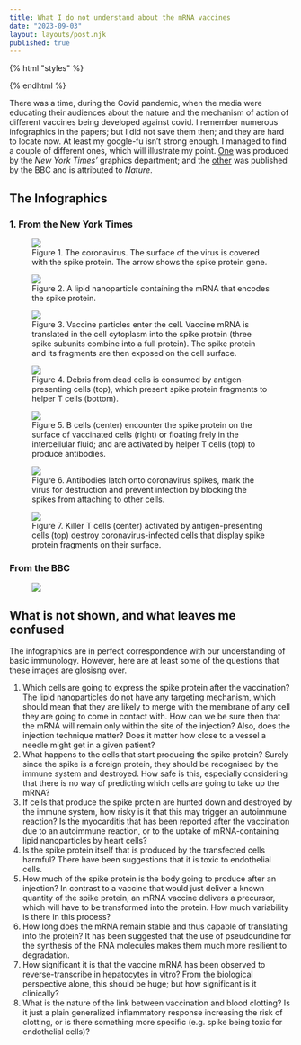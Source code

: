 ```yaml
---
title: What I do not understand about the mRNA vaccines
date: "2023-09-03"
layout: layouts/post.njk
published: true
---
```


{% html "styles" %}
<link href="./assets/styles.css" rel="stylesheet">
{% endhtml %}

There was a time, during the Covid pandemic, when the media were educating their audiences about the nature and the mechanism of action of different vaccines being developed against covid. I remember numerous infographics in the papers; but I did not save them then; and they are hard to locate now. At least my google-fu isn’t strong enough. I managed to find a couple of different ones, which will illustrate my point. [One]([Link](https://www.nytimes.com/interactive/2020/health/pfizer-biontech-covid-19-vaccine.html)) was produced by the _New York Times’_ graphics department; and the [other](https://www.bbc.co.uk/news/world-europe-54902056) was published by the BBC and is attributed to _Nature_.

## The Infographics

### 1. From the New York Times

<figure>
<img src="./assets/images/nytimes/coronavirus.png" class="nytimes-image">
<figcaption>
Figure 1. The coronavirus. The surface of the virus is covered with the spike protein. The arrow shows the spike protein gene.
</figcaption>
</figure>

<figure>
<img src="./assets/images/nytimes/lipid-nanoparticle.png" class="nytimes-image">
<figcaption>
Figure 2. A lipid nanoparticle containing the mRNA that encodes the spike protein.
</figcaption>
</figure>

<figure>
<img src="./assets/images/nytimes/entering-cell.png" class="nytimes-image">
<figcaption>
Figure 3. Vaccine particles enter the cell. Vaccine mRNA is translated in the cell cytoplasm into the spike protein (three spike subunits combine into a full protein). The spike protein and its fragments are then exposed on the cell surface.
</figcaption>
</figure>

<figure>
<img src="./assets/images/nytimes/spotting-intruder.png" class="nytimes-image">
<figcaption>
Figure 4. Debris from dead cells is consumed by antigen-presenting cells (top), which present spike protein fragments to helper T cells (bottom).
</figcaption>
</figure>

<figure>
<img src="./assets/images/nytimes/making-antibodies.png" class="nytimes-image">
<figcaption>
Figure 5. B cells (center) encounter the spike protein on the surface of vaccinated cells (right) or floating frely in the intercellular fluid; and are activated by helper T cells (top) to produce antibodies.
</figcaption>
</figure>

<figure>
<img src="./assets/images/nytimes/stopping-virus.png" class="nytimes-image">
<figcaption>
Figure 6. Antibodies latch onto coronavirus spikes, mark the virus for destruction and prevent infection by blocking the spikes from attaching to other cells.
</figcaption>
</figure>

<figure>
<img src="./assets/images/nytimes/killing-infected-cells.png" class="nytimes-image">
<figcaption>
Figure 7. Killer T cells (center) activated by antigen-presenting cells (top) destroy coronavirus-infected cells that display spike protein fragments on their surface.
</figcaption>
</figure>


### From the BBC


<figure>
<img src="./assets/images/bbc/covid-vaccine.webp" class="bbc-image">
</figure>


## What is not shown, and what leaves me confused

The infographics are in perfect correspondence with our understanding of basic immunology. However, here are at least some of the questions that these images are glosisng over.

1. Which cells are going to express the spike protein after the vaccination? The lipid nanoparticles do not have any targeting mechanism, which should mean that they are likely to merge with the membrane of any cell they are going to come in contact with. How can we be sure then that the mRNA will remain only within the site of the injection? Also, does the injection technique matter? Does it matter how close to a vessel a needle might get in a given patient?
2. What happens to the cells that start producing the spike protein? Surely since the spike is a foreign protein, they should be recognised by the immune system and destroyed. How safe is this, especially considering that there is no way of predicting which cells are going to take up the mRNA?
3. If cells that produce the spike protein are hunted down and destroyed by the immune system, how risky is it that this may trigger an autoimmune reaction? Is the myocarditis that has been reported after the vaccination due to an autoimmune reaction, or to the uptake of mRNA-containing lipid nanoparticles by heart cells?
4. Is the spike protein itself that is produced by the transfected cells harmful? There have been suggestions that it is toxic to endothelial cells.
5. How much of the spike protein is the body going to produce after an injection? In contrast to a vaccine that would just deliver a known quantity of the spike protein, an mRNA vaccine delivers a precursor, which will have to be transformed into the protein. How much variability is there in this process?
6. How long does the mRNA remain stable and thus capable of translating into the protein? It has been suggested that the use of pseudouridine for the synthesis of the RNA molecules makes them much more resilient to degradation.
7. How significant it is that the vaccine mRNA has been observed to reverse-transcribe in hepatocytes in vitro? From the biological perspective alone, this should be huge; but how significant is it clinically?
8. What is the nature of the link between vaccination and blood clotting? Is it just a plain generalized inflammatory response increasing the risk of clotting, or is there something more specific (e.g. spike being toxic for endothelial cells)?
